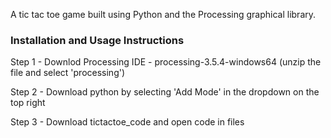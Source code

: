 A tic tac toe game built using Python and the Processing graphical library.

<h3>Installation and Usage Instructions</h3>
<p>Step 1 - Downlod Processing IDE - processing-3.5.4-windows64 (unzip the file and select 'processing')

Step 2 - Download python by selecting 'Add Mode' in the dropdown on the top right

Step 3 - Download tictactoe_code and open code in files</p>
